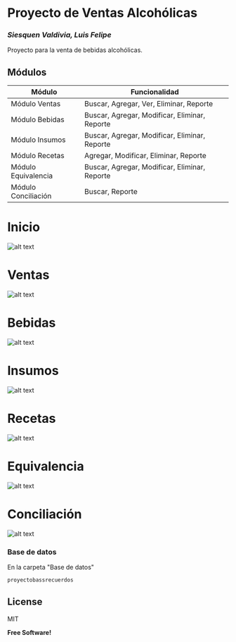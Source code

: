 # Proyecto de Ventas Alcohólicas
### _Siesquen Valdivia, Luis Felipe_

Proyecto para la venta de bebidas alcohólicas.

## Módulos

| Módulo | Funcionalidad |
| ------ | ------ |
| Módulo Ventas | Buscar, Agregar, Ver, Eliminar, Reporte |
| Módulo Bebidas | Buscar, Agregar, Modificar, Eliminar, Reporte |
| Módulo Insumos | Buscar, Agregar, Modificar, Eliminar, Reporte  |
| Módulo Recetas | Agregar, Modificar, Eliminar, Reporte |
| Módulo Equivalencia | Buscar, Agregar, Modificar, Eliminar, Reporte |
| Módulo Conciliación | Buscar, Reporte |

# Inicio
![alt text](https://i.ibb.co/dDqhTgs/Inicio.png)

# Ventas
![alt text](https://i.ibb.co/3fRtQQy/Ventas.png)

# Bebidas
![alt text](https://i.ibb.co/xL4qQgb/Bebidas.png)

# Insumos
![alt text](https://i.ibb.co/yYnYkvX/Insumos.png)

# Recetas
![alt text](https://i.ibb.co/YXCbMnQ/Recetas.png)

# Equivalencia
![alt text](https://i.ibb.co/fpQPpbM/Equivalencia.png)

# Conciliación
![alt text](https://i.ibb.co/q5z2BjH/Conciliaci-n.png)

### Base de datos
En la carpeta "Base de datos"

```sh
proyectobassrecuerdos
```

## License

MIT

**Free Software!**
